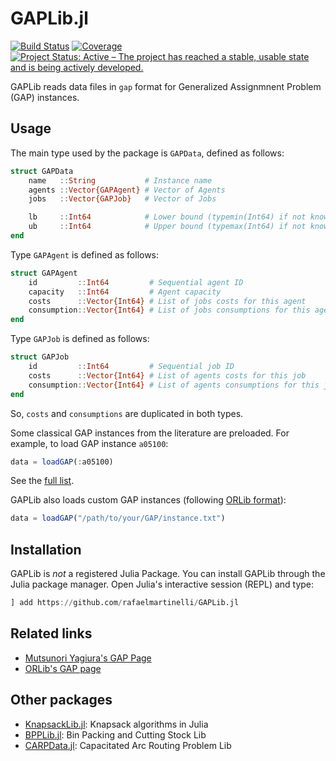 # GAPLib.jl

[![Build Status](https://github.com/rafaelmartinelli/GAPLib.jl/workflows/CI/badge.svg)](https://github.com/rafaelmartinelli/GAPLib.jl/actions)
[![Coverage](https://codecov.io/gh/rafaelmartinelli/GAPLib.jl/branch/main/graph/badge.svg)](https://codecov.io/gh/rafaelmartinelli/GAPLib.jl)
[![Project Status: Active – The project has reached a stable, usable state and is being actively developed.](https://www.repostatus.org/badges/latest/active.svg)](https://www.repostatus.org/#active)

GAPLib reads data files in `gap` format for Generalized Assignmnent Problem (GAP) instances.

## Usage

The main type used by the package is `GAPData`, defined as follows:

```julia
struct GAPData
    name   ::String           # Instance name
    agents ::Vector{GAPAgent} # Vector of Agents
    jobs   ::Vector{GAPJob}   # Vector of Jobs

    lb     ::Int64            # Lower bound (typemin(Int64) if not known)
    ub     ::Int64            # Upper bound (typemax(Int64) if not known)
end
```

Type `GAPAgent` is defined as follows:

```julia
struct GAPAgent
    id         ::Int64         # Sequential agent ID
    capacity   ::Int64         # Agent capacity
    costs      ::Vector{Int64} # List of jobs costs for this agent
    consumption::Vector{Int64} # List of jobs consumptions for this agent
end
```

Type `GAPJob` is defined as follows:

```julia
struct GAPJob
    id         ::Int64         # Sequential job ID
    costs      ::Vector{Int64} # List of agents costs for this job
    consumption::Vector{Int64} # List of agents consumptions for this job
end
```
So, `costs` and `consumptions` are duplicated in both types.

Some classical GAP instances from the literature are preloaded. For example, to load GAP instance `a05100`:

```julia
data = loadGAP(:a05100)
```

See the [full list](https://github.com/rafaelmartinelli/GAPLib.jl/tree/main/data).

GAPLib also loads custom GAP instances (following [ORLib format](http://people.brunel.ac.uk/~mastjjb/jeb/orlib/gapinfo.html)):

```julia
data = loadGAP("/path/to/your/GAP/instance.txt")
```

## Installation

GAPLib is *not* a registered Julia Package.
You can install GAPLib through the Julia package manager.
Open Julia's interactive session (REPL) and type:

```julia
] add https://github.com/rafaelmartinelli/GAPLib.jl
```

## Related links

- [Mutsunori Yagiura's GAP Page](http://www.al.cm.is.nagoya-u.ac.jp/~yagiura/gap/)
- [ORLib's GAP page](http://people.brunel.ac.uk/~mastjjb/jeb/orlib/gapinfo.html)

## Other packages

- [KnapsackLib.jl](https://github.com/rafaelmartinelli/KnapsackLib.jl): Knapsack algorithms in Julia
- [BPPLib.jl](https://github.com/rafaelmartinelli/BPPLib.jl): Bin Packing and Cutting Stock Lib
- [CARPData.jl](https://github.com/rafaelmartinelli/CARPData.jl): Capacitated Arc Routing Problem Lib
